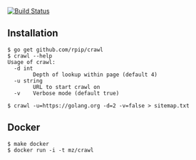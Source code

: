 [![Build Status](https://travis-ci.org/rpip/crawl.svg?branch=master)](https://travis-ci.org/rpip/crawl)

## Installation

``` shell
$ go get github.com/rpip/crawl
$ crawl --help
Usage of crawl:
  -d int
    	Depth of lookup within page (default 4)
  -u string
    	URL to start crawl on
  -v	Verbose mode (default true)
```


``` shell
$ crawl -u=https://golang.org -d=2 -v=false > sitemap.txt
```

## Docker

```shell
$ make docker
$ docker run -i -t mz/crawl
```
